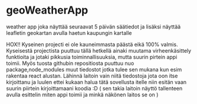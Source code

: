 # geoWeatherApp
weather app joka näyttää seuraavat 5 päivän säätiedot ja lisäksi näyttää leafletin geokartan avulla haetun kaupungin kartalle

HOX!! Kyseinen projecti ei ole kauneimmasta päästä eikä 100% valmis. Kyseisestä projectista puuttuu tällä hetkellä ainaki muutama virheenkäsittely funktioita ja jotaki pikkusia toiminnallisuuksia, mutta suurin pirtein appi toimii.
Myös tuosta githubin repositiosta puuttuu nuo package,node_modules muut tiedostot jotka tulee sen mukana kun esim rakentaa react alustan. Lähinnä laitoin vain niitä tiedostoja jota oon itse kirjoittanu ja luulen ettei kukaan halua tätä sovellusta itelle niin esitän vaan suurin piirtein kirjoittamaani koodia :D ( sen takia laitoin näyttö tallenteen avulla esittelin miten appi toimii ja minkä näkönen laitos se on )
